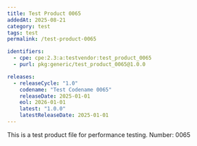 ```yaml
---
title: Test Product 0065
addedAt: 2025-08-21
category: test
tags: test
permalink: /test-product-0065

identifiers:
  - cpe: cpe:2.3:a:testvendor:test_product_0065
  - purl: pkg:generic/test_product_0065@1.0.0

releases:
  - releaseCycle: "1.0"
    codename: "Test Codename 0065"
    releaseDate: 2025-01-01
    eol: 2026-01-01
    latest: "1.0.0"
    latestReleaseDate: 2025-01-01
---
```


This is a test product file for performance testing. Number: 0065
